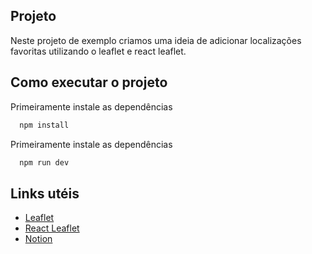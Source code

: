 
## Projeto

Neste projeto de exemplo criamos uma ideia de adicionar localizações favoritas utilizando o leaflet e react leaflet.



## Como executar o projeto

Primeiramente instale as dependências

```bash
  npm install
```

Primeiramente instale as dependências

```bash
  npm run dev
```
    
## Links utéis

- [Leaflet](https://github.com/vitejs/vite-plugin-react/blob/main/packages/plugin-react/README.md)
- [React Leaflet](https://react-leaflet.js.org)
- [Notion](https://nicholasmacedoo.notion.site/FUTURODEV-Projeto-Avaliativo-7af1e8d6d3a4433db3ff86a40b0843ba) 
